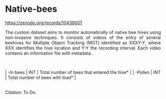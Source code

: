 # Native-bees

https://zenodo.org/records/10439007

<p align="justify">
The custom dataset aims to monitor automatically of native bee hives using non-invasive techniques. It consists of videos of the entry of several beehives for Multiple Object Tracking (MOT) identified as XXXY-Y, where XXX identifies the hive location and Y-Y the recording interval. Each video contains an information file with metadata.
</p>
<br>

| -In bees  | INT | Total number of bees that entered the hive* |
| -Pollen  | INT | Total number of bees with load* |

<br>
Citation:
To Do.

